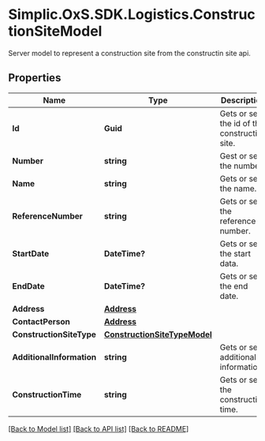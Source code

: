 # Simplic.OxS.SDK.Logistics.ConstructionSiteModel
Server model to represent a construction site from the constructin site api.

## Properties

Name | Type | Description | Notes
------------ | ------------- | ------------- | -------------
**Id** | **Guid** | Gets or sets the id of the construction site. | [optional] 
**Number** | **string** | Gest or sets the number. | [optional] 
**Name** | **string** | Gets or sets the name. | [optional] 
**ReferenceNumber** | **string** | Gets or sets the reference number. | [optional] 
**StartDate** | **DateTime?** | Gets or sets the start data. | [optional] 
**EndDate** | **DateTime?** | Gets or sets the end date. | [optional] 
**Address** | [**Address**](Address.md) |  | [optional] 
**ContactPerson** | [**Address**](Address.md) |  | [optional] 
**ConstructionSiteType** | [**ConstructionSiteTypeModel**](ConstructionSiteTypeModel.md) |  | [optional] 
**AdditionalInformation** | **string** | Gets or sets additional information. | [optional] 
**ConstructionTime** | **string** | Gets or sets the construction time. | [optional] 

[[Back to Model list]](../README.md#documentation-for-models) [[Back to API list]](../README.md#documentation-for-api-endpoints) [[Back to README]](../README.md)

